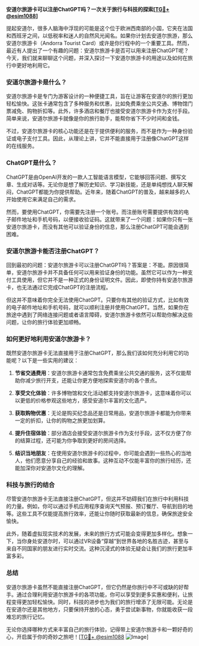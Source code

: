 **安道尔旅游卡可以注册ChatGPT吗？一次关于旅行与科技的探索[[TG💪+ @esim1088](https://t.me/s/esim1088)]**

提起安道尔，很多人脑海中浮现的可能是这个位于欧洲西南部的小国，它夹在法国和西班牙之间，以低税率和迷人的自然风光闻名。如果你计划去安道尔旅游，那么安道尔旅游卡（Andorra Tourist Card）或许是你行程中的一个重要工具。然而，最近有人提出了一个有趣的问题：安道尔旅游卡是否可以用来注册ChatGPT呢？今天，我们就来聊聊这个问题，并深入探讨一下安道尔旅游卡的用途以及如何在旅行中更好地利用它。

### 安道尔旅游卡是什么？

安道尔旅游卡是专门为游客设计的一种便捷工具，旨在让游客在安道尔的旅行更加轻松愉快。这张卡通常包含了多种服务和优惠，比如免费乘坐公共交通、博物馆门票减免、购物折扣等。此外，许多酒店和餐厅也接受安道尔旅游卡作为支付手段。简单来说，安道尔旅游卡就像是你的旅行助手，能帮你省下不少时间和金钱。

不过，安道尔旅游卡的核心功能还是在于提供便利的服务，而不是作为一种身份验证或电子支付工具。因此，从理论上讲，它并不能直接用于注册像ChatGPT这样的在线服务。

### ChatGPT是什么？

ChatGPT是由OpenAI开发的一款人工智能语言模型，它能够回答问题、撰写文章、生成对话等。无论你是想了解历史知识、学习新技能，还是单纯想找人聊天解闷，ChatGPT都能为你提供帮助。近年来，随着ChatGPT的普及，越来越多的人开始使用它来满足自己的需求。

然而，要使用ChatGPT，你需要先注册一个账号。而注册账号需要提供有效的电子邮件地址和手机号码，以便接收验证码。这就带来了一个问题：如果你只有一张安道尔旅游卡，而没有其他可以验证身份的信息，那么注册ChatGPT可能会遇到困难。

### 安道尔旅游卡能否注册ChatGPT？

回到最初的问题：安道尔旅游卡可以注册ChatGPT吗？答案是：不能。原因很简单，安道尔旅游卡并不具备任何可以用来验证身份的功能。虽然它可以作为一种支付工具使用，但它并不是一种正式的身份证明文件。因此，即使你持有安道尔旅游卡，也无法通过它完成ChatGPT的注册流程。

但这并不意味着你完全无法使用ChatGPT。只要你有其他的验证方式，比如有效的电子邮件地址和手机号码，就可以顺利注册并使用ChatGPT。当然，如果你在旅途中遇到了网络连接问题或者语言障碍，安道尔旅游卡依然可以帮助你解决这些问题，让你的旅行体验更加顺畅。

### 如何更好地利用安道尔旅游卡？

既然安道尔旅游卡无法直接用于注册ChatGPT，那么我们该如何充分利用它的功能呢？以下是一些实用的建议：

1. **节省交通费用**：安道尔旅游卡通常包含免费乘坐公共交通的服务，这不仅能帮助你减少旅行开支，还能让你更方便地探索安道尔的各个景点。
   
2. **享受文化体验**：许多博物馆和文化活动都支持安道尔旅游卡，这意味着你可以以更低的价格参观这些地方，感受安道尔丰富的文化遗产。

3. **获取购物优惠**：无论是购买纪念品还是日常用品，安道尔旅游卡都能为你带来一定的折扣，让你的购物之旅更加划算。

4. **提升住宿体验**：部分酒店会接受安道尔旅游卡作为支付手段，这不仅方便了你的结算过程，还可能为你争取到更好的房间选择。

5. **结识当地朋友**：在使用安道尔旅游卡的过程中，你可能会遇到一些热心的当地人，他们愿意分享自己的经验和故事。这种互动不仅能丰富你的旅行经历，还能加深你对安道尔文化的理解。

### 科技与旅行的结合

尽管安道尔旅游卡无法直接注册ChatGPT，但这并不妨碍我们在旅行中利用科技的力量。例如，你可以通过手机应用程序查询天气预报、预订餐厅、导航到目的地等。这些工具不仅能提高旅行效率，还能让你随时获取最新的信息，确保旅途安全愉快。

此外，随着虚拟现实技术的发展，未来的旅行方式可能会变得更加多样化。想象一下，当你身处安道尔时，可以通过VR设备“穿越”到世界各地的名胜古迹，甚至与来自不同国家的朋友进行实时交流。这种沉浸式的体验无疑会让我们的旅行更加丰富多彩。

### 总结

安道尔旅游卡虽然不能直接注册ChatGPT，但它仍然是你旅行中不可或缺的好帮手。通过合理利用安道尔旅游卡的各项功能，你可以享受到更多实惠和便利，让旅程变得更加轻松愉快。同时，科技的进步也为我们的旅行增添了无限可能。无论是在安道尔还是其他地方，只要保持开放的心态，勇于尝试新事物，你就能收获一段难忘的旅行记忆。

无论你选择哪种方式来丰富自己的旅行体验，记得带上安道尔旅游卡和一颗好奇的心，开启属于你的奇妙之旅吧！[[TG💪+ @esim1088](https://t.me/s/esim1088) ![Image](https://i.postimg.cc/4NQfJmqS/Snipaste-2025-05-13-00-14-12.png)]